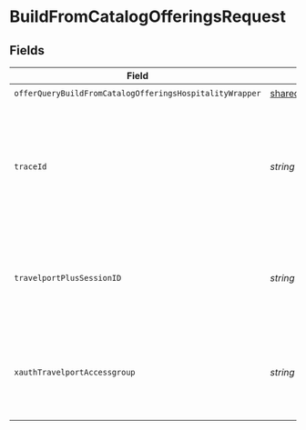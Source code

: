 # BuildFromCatalogOfferingsRequest


## Fields

| Field                                                                                                                                        | Type                                                                                                                                         | Required                                                                                                                                     | Description                                                                                                                                  |
| -------------------------------------------------------------------------------------------------------------------------------------------- | -------------------------------------------------------------------------------------------------------------------------------------------- | -------------------------------------------------------------------------------------------------------------------------------------------- | -------------------------------------------------------------------------------------------------------------------------------------------- |
| `offerQueryBuildFromCatalogOfferingsHospitalityWrapper`                                                                                      | [shared.OfferQueryBuildFromCatalogOfferingsHospitalityWrapper](../../models/shared/offerquerybuildfromcatalogofferingshospitalitywrapper.md) | :heavy_check_mark:                                                                                                                           | N/A                                                                                                                                          |
| `traceId`                                                                                                                                    | *string*                                                                                                                                     | :heavy_minus_sign:                                                                                                                           | Identifier used to correlate API invocations across long-running or multi-call business flows.                                               |
| `travelportPlusSessionID`                                                                                                                    | *string*                                                                                                                                     | :heavy_minus_sign:                                                                                                                           | Travelport Plus Session ID used to maintain an established agency session                                                                    |
| `xauthTravelportAccessgroup`                                                                                                                 | *string*                                                                                                                                     | :heavy_minus_sign:                                                                                                                           | Identifies the Travelport access group with which the caller is associated                                                                   |